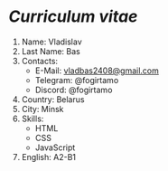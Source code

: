 # _Curriculum vitae_
1. Name: Vladislav
2. Last Name: Bas
3. Contacts:
    * E-Mail: vladbas2408@gmail.com
    * Telegram: @fogirtamo
    * Discord: @fogirtamo
4. Country: Belarus
5. City: Minsk
6. Skills:
    * HTML
    * CSS
    * JavaScript
7. English: A2-B1
